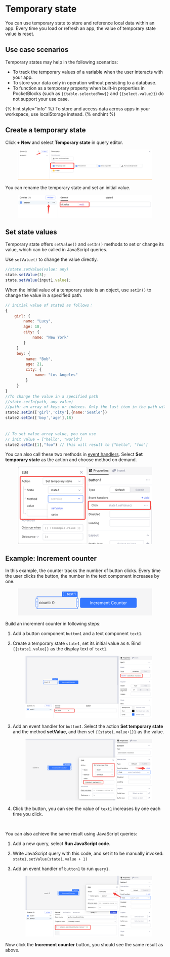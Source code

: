 # Temporary state

You can use temporary state to store and reference local data within an app. Every time you load or refresh an app, the value of temporary state value is reset.

## Use case scenarios

Temporary states may help in the following scenarios:

- To track the temporary values of a variable when the user interacts with your app.
- To store your data only in operation without persisting to a database.
- To function as a temporary property when built-in properties in PocketBlocks (such as `{{table.selectedRow}}` and `{{select.value}}`) do not support your use case.

{% hint style="info" %}
To store and access data across apps in your workspace, use localStorage instead.
{% endhint %}

## Create a temporary state

Click **+ New** and select **Temporary state** in query editor.

<figure><img src="../../.gitbook/assets/build-apps/write-javascript/temporary-state/01.png" alt=""><figcaption></figcaption></figure>

You can rename the temporary state and set an initial value.

<figure><img src="../../.gitbook/assets/build-apps/write-javascript/temporary-state/02.png" alt=""><figcaption></figcaption></figure>

## Set state values

Temporary state offers `setValue()` and `setIn()` methods to set or change its value, which can be called in JavaScript queries.

Use `setValue()` to change the value directly.

```javascript
//state.setValue(value: any)
state.setValue(3);
state.setValue(input1.value);
```

When the initial value of a temporary state is an object, use `setIn()` to change the value in a specified path.

```javascript
// initial value of state2 as follows：
{
    girl: {
        name: "Lucy",
        age: 18,
        city: {
            name: "New York"
        }
     }
     boy: {
         name: "Bob",
         age: 21,
         city: {
             name: "Los Angeles"
         }
     }
}
//To change the value in a specified path
//state.setIn(path, any value)
//path: an array of keys or indexes. Only the last item in the path will be changed.
state2.setIn(['girl','city'],{name:'Seatle'})
state2.setIn(['boy','age'],18)


// To set value array value, you can use
// init value = ["hello", "world"]
state2.setIn([1],"foo") // this will result to ["hello", "foo"]
```

You can also call these two methods in [event handlers](../event-handlers.md). Select **Set temporary state** as the action and choose method on demand.

<figure><img src="../../.gitbook/assets/build-apps/write-javascript/temporary-state/03.png" alt=""><figcaption></figcaption></figure>

## Example: Increment counter

In this example, the counter tracks the number of button clicks. Every time the user clicks the button, the number in the text component increases by one.

<figure><img src="../../.gitbook/assets/build-apps/write-javascript/temporary-state/04.png" alt=""><figcaption></figcaption></figure>

Build an increment counter in following steps:

1. Add a button component `button1` and a text component `text1`.
2. Create a temporary state `state1`, set its initial value as `0`. Bind `{{state1.value}}` as the display text of `text1`.

   <figure><img src="../../.gitbook/assets/build-apps/write-javascript/temporary-state/05.png" alt=""><figcaption></figcaption></figure>

3. Add an event handler for `button1`. Select the action **Set temporary state** and the method **setValue**, and then set `{{state1.value+1}}` as the value.

   <figure><img src="../../.gitbook/assets/build-apps/write-javascript/temporary-state/06.png" alt=""><figcaption></figcaption></figure>

4. Click the button, you can see the value of `text1` increases by one each time you click.

   <figure><img src="../../.gitbook/assets/build-apps/write-javascript/temporary-state/07.png" alt=""><figcaption></figcaption></figure>

You can also achieve the same result using JavaScript queries:

1. Add a new query, select **Run JavaScript code**.
2. Write JavaScript query with this code, and set it to be manually invoked:\
   `state1.setValue(state1.value + 1)`
3. Add an event handler of `button1` to run `query1`.

   <figure><img src="../../.gitbook/assets/build-apps/write-javascript/temporary-state/08.png" alt=""><figcaption></figcaption></figure>

Now click the **Increment counter** button, you should see the same result as above.
